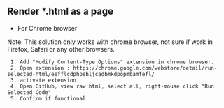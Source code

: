 
  ## Render *.html as a page

  - For Chrome browser

   Note: This solution only works with chrome browser, not sure if work in Firefox, Safari or any other browsers.

     1. Add "Modify Content-Type Options" extension in chrome browser.
     2. Open extension : https://chrome.google.com/webstore/detail/run-selected-html/eefflcdphpehljcadbmkdpopmbamfefl/
     3. activate extension
     4. Open GitHub, view raw html, select all, right-mouse click "Run Selected Code"
     5. Confirm if functional

  ## 
